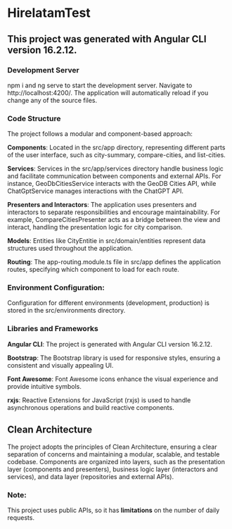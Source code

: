 # HirelatamTest

## This project was generated with Angular CLI version 16.2.12.

### Development Server
npm i and ng serve to start the development server. Navigate to http://localhost:4200/. The application will automatically reload if you change any of the source files.

### Code Structure
The project follows a modular and component-based approach:

**Components**: Located in the src/app directory, representing different parts of the user interface, such as city-summary, compare-cities, and list-cities.

**Services**: Services in the src/app/services directory handle business logic and facilitate communication between components and external APIs. For instance, GeoDbCitiesService interacts with the GeoDB Cities API, while ChatGptService manages interactions with the ChatGPT API.

**Presenters and Interactors**: The application uses presenters and interactors to separate responsibilities and encourage maintainability. For example, CompareCitiesPresenter acts as a bridge between the view and interact, handling the presentation logic for city comparison.

**Models**: Entities like CityEntitie in src/domain/entities represent data structures used throughout the application.

**Routing**: The app-routing.module.ts file in src/app defines the application routes, specifying which component to load for each route.

### Environment Configuration: 
Configuration for different environments (development, production) is stored in the src/environments directory.

### Libraries and Frameworks
**Angular CLI**: The project is generated with Angular CLI version 16.2.12.

**Bootstrap**: The Bootstrap library is used for responsive styles, ensuring a consistent and visually appealing UI.

**Font Awesome**: Font Awesome icons enhance the visual experience and provide intuitive symbols.

**rxjs**: Reactive Extensions for JavaScript (rxjs) is used to handle asynchronous operations and build reactive components.

## Clean Architecture
The project adopts the principles of Clean Architecture, ensuring a clear separation of concerns and maintaining a modular, scalable, and testable codebase. Components are organized into layers, such as the presentation layer (components and presenters), business logic layer (interactors and services), and data layer (repositories and external APIs).

### Note: 
This project uses public APIs, so it has **limitations** on the number of daily requests.
